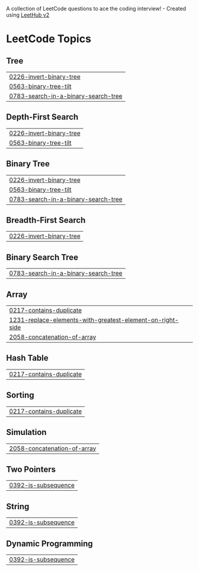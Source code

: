 A collection of LeetCode questions to ace the coding interview! - Created using [LeetHub v2](https://github.com/arunbhardwaj/LeetHub-2.0)
<!---LeetCode Topics Start-->
# LeetCode Topics
## Tree
|  |
| ------- |
| [0226-invert-binary-tree](https://github.com/ankit-raj0698/CPP/tree/master/0226-invert-binary-tree) |
| [0563-binary-tree-tilt](https://github.com/ankit-raj0698/CPP/tree/master/0563-binary-tree-tilt) |
| [0783-search-in-a-binary-search-tree](https://github.com/ankit-raj0698/CPP/tree/master/0783-search-in-a-binary-search-tree) |
## Depth-First Search
|  |
| ------- |
| [0226-invert-binary-tree](https://github.com/ankit-raj0698/CPP/tree/master/0226-invert-binary-tree) |
| [0563-binary-tree-tilt](https://github.com/ankit-raj0698/CPP/tree/master/0563-binary-tree-tilt) |
## Binary Tree
|  |
| ------- |
| [0226-invert-binary-tree](https://github.com/ankit-raj0698/CPP/tree/master/0226-invert-binary-tree) |
| [0563-binary-tree-tilt](https://github.com/ankit-raj0698/CPP/tree/master/0563-binary-tree-tilt) |
| [0783-search-in-a-binary-search-tree](https://github.com/ankit-raj0698/CPP/tree/master/0783-search-in-a-binary-search-tree) |
## Breadth-First Search
|  |
| ------- |
| [0226-invert-binary-tree](https://github.com/ankit-raj0698/CPP/tree/master/0226-invert-binary-tree) |
## Binary Search Tree
|  |
| ------- |
| [0783-search-in-a-binary-search-tree](https://github.com/ankit-raj0698/CPP/tree/master/0783-search-in-a-binary-search-tree) |
## Array
|  |
| ------- |
| [0217-contains-duplicate](https://github.com/ankit-raj0698/CPP/tree/master/0217-contains-duplicate) |
| [1231-replace-elements-with-greatest-element-on-right-side](https://github.com/ankit-raj0698/CPP/tree/master/1231-replace-elements-with-greatest-element-on-right-side) |
| [2058-concatenation-of-array](https://github.com/ankit-raj0698/CPP/tree/master/2058-concatenation-of-array) |
## Hash Table
|  |
| ------- |
| [0217-contains-duplicate](https://github.com/ankit-raj0698/CPP/tree/master/0217-contains-duplicate) |
## Sorting
|  |
| ------- |
| [0217-contains-duplicate](https://github.com/ankit-raj0698/CPP/tree/master/0217-contains-duplicate) |
## Simulation
|  |
| ------- |
| [2058-concatenation-of-array](https://github.com/ankit-raj0698/CPP/tree/master/2058-concatenation-of-array) |
## Two Pointers
|  |
| ------- |
| [0392-is-subsequence](https://github.com/ankit-raj0698/CPP/tree/master/0392-is-subsequence) |
## String
|  |
| ------- |
| [0392-is-subsequence](https://github.com/ankit-raj0698/CPP/tree/master/0392-is-subsequence) |
## Dynamic Programming
|  |
| ------- |
| [0392-is-subsequence](https://github.com/ankit-raj0698/CPP/tree/master/0392-is-subsequence) |
<!---LeetCode Topics End-->